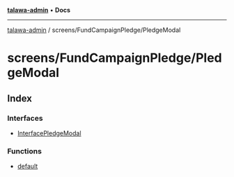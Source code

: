 [**talawa-admin**](../../../README.md) • **Docs**

***

[talawa-admin](../../../modules.md) / screens/FundCampaignPledge/PledgeModal

# screens/FundCampaignPledge/PledgeModal

## Index

### Interfaces

- [InterfacePledgeModal](interfaces/InterfacePledgeModal.md)

### Functions

- [default](functions/default.md)
